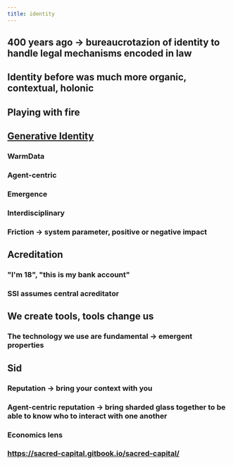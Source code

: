 ```yaml
---
title: identity
---
```


## 400 years ago -> bureaucrotazion of identity to handle legal mechanisms encoded in law
## Identity before was much more organic, contextual, holonic
## Playing with fire
## [Generative Identity](https://medium.com/@sheldrake/generative-identity-beyond-self-sovereignty-6fb987edcda1)
### WarmData
### Agent-centric
### Emergence
### Interdisciplinary
### Friction -> system parameter, positive or negative impact
## Acreditation
### "I'm 18", "this is my bank account"
### SSI assumes central acreditator
## We create tools, tools change us
### The technology we use are fundamental -> emergent properties
## Sid
### Reputation -> bring your context with you
### Agent-centric reputation -> bring sharded glass together to be able to know who to interact with one another
### Economics lens
### https://sacred-capital.gitbook.io/sacred-capital/
